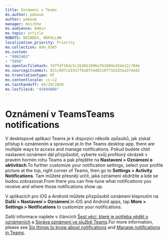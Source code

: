 ```yaml
---
title: Oznámení v Teams
ms.author: pebaum
author: pebaum
manager: mnirkhe
ms.audience: Admin
ms.topic: article
ROBOTS: NOINDEX, NOFOLLOW
localization_priority: Priority
ms.collection: Adm_O365
ms.custom:
- "9002463"
- "5050"
ms.openlocfilehash: fd7fdf16dc5c1636b1096ef62604e354e12c784e
ms.sourcegitcommit: 821c0d7cd1937f0a8f54d0210f71b1d3ea374e82
ms.translationtype: HT
ms.contentlocale: cs-CZ
ms.lasthandoff: 04/29/2020
ms.locfileid: "43944066"
---
```

# <a name="teams-notifications"></a><span data-ttu-id="01931-102">Oznámení v Teams</span><span class="sxs-lookup"><span data-stu-id="01931-102">Teams notifications</span></span>

<span data-ttu-id="01931-103">V desktopové aplikaci Teams je k dispozici několik způsobů, jak získat přístup k oznámením a spravovat je.</span><span class="sxs-lookup"><span data-stu-id="01931-103">In the Teams desktop app, there are multiple ways to access and manage notifications.</span></span> <span data-ttu-id="01931-104">Pokud budete chtít nastavení oznámení dál přizpůsobit, vyberte svůj profilový obrázek v pravém horním rohu Teams a pak přejděte na **Nastavení > Oznámení o aktivitách**.</span><span class="sxs-lookup"><span data-stu-id="01931-104">To further customize your notification settings, select your profile picture at the top, right corner of Teams, then go to **Settings > Activity Notifications**.</span></span> <span data-ttu-id="01931-105">Tam můžete přesněji určit, jaká oznámení obdržíte a kde se budou zobrazovat.</span><span class="sxs-lookup"><span data-stu-id="01931-105">From there you can fine-tune what notifications you receive and where those notifications show up.</span></span> 

<span data-ttu-id="01931-106">V aplikacích pro iOS a Android můžete přizpůsobit oznámení klepnutím na **Další > Nastavení > Oznámení**.</span><span class="sxs-lookup"><span data-stu-id="01931-106">In iOS and Android apps, tap **More > Settings > Notifications** to customize your notifications.</span></span>

<span data-ttu-id="01931-107">Další informace najdete v článcích [Šest věcí, které je potřeba vědět o oznámeních](https://support.microsoft.com/cs-CZ/office/six-things-to-know-about-notifications-abb62c60-3d15-4968-b86a-42fea9c22cf4) a [Správa oznámení ve službě Teams](https://support.office.com/article/manage-notifications-in-teams-1cc31834-5fe5-412b-8edb-43fecc78413d#ID0EAABAAA).</span><span class="sxs-lookup"><span data-stu-id="01931-107">For more information, please see [Six things to know about notifications](https://support.microsoft.com/cs-CZ/office/six-things-to-know-about-notifications-abb62c60-3d15-4968-b86a-42fea9c22cf4) and [Manage notifications in Teams](https://support.office.com/article/manage-notifications-in-teams-1cc31834-5fe5-412b-8edb-43fecc78413d#ID0EAABAAA).</span></span>
